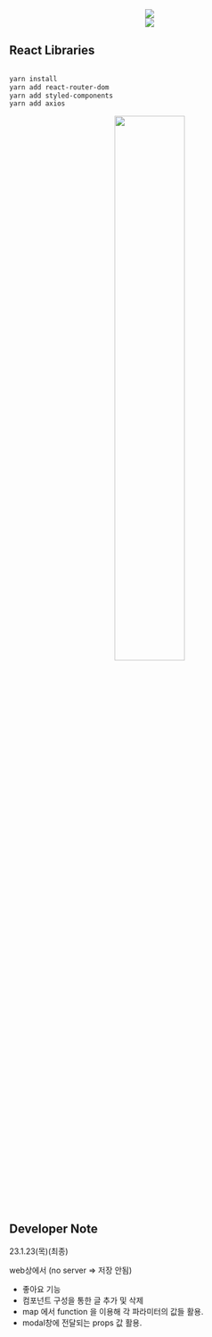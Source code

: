 <div align=center>
	<img src="https://capsule-render.vercel.app/api?type=waving&color=auto&height=200&section=header&text=REACT%20BlogPractice!&fontSize=90" />	
</div>
<div align=center>
	<a href="https://hits.seeyoufarm.com"><img src="https://hits.seeyoufarm.com/api/count/incr/badge.svg?url=https%3A%2F%2Fgithub.com%2FJUNG830%2FFINAL_ISOUR_Gradle&count_bg=%2379C83D&title_bg=%23FFBD00&icon=&icon_color=%23E7E7E7&title=hits&edge_flat=false"/></a>
</div>



## React Libraries

```bash

yarn install
yarn add react-router-dom 
yarn add styled-components 
yarn add axios


```



<p align="center">
<img src="https://user-images.githubusercontent.com/110091612/215239998-8dc51ca3-e9bc-4e41-88ca-250c0e675220.gif" width="50%">
</p>
  


## Developer Note
23.1.23(목)(최종)



web상에서 (no server => 저장 안됨)

- 좋아요 기능
- 컴포넌트 구성을 통한 글 추가 및 삭제
- map 에서 function 을 이용해 각 파라미터의 값들 활용.
- modal창에 전달되는 props 값 활용.

## 

